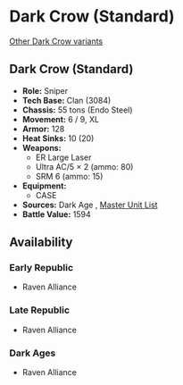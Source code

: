 # Dark Crow (Standard) 

[Other Dark Crow variants](../dark_crow.md) 

## Dark Crow (Standard) 

- **Role:** Sniper 
- **Tech Base:** Clan (3084) 
- **Chassis:** 55 tons (Endo Steel) 
- **Movement:** 6 / 9, XL 
- **Armor:** 128 
- **Heat Sinks:** 10 (20) 
- **Weapons:** 
  - ER Large Laser 
  - Ultra AC/5 × 2 (ammo: 80) 
  - SRM 6 (ammo: 15) 
- **Equipment:** 
  - CASE 
- **Sources:** Dark Age , [Master Unit List](http://masterunitlist.info/Unit/Details/827/dark-crow-standard) 
- **Battle Value:** 1594 

## Availability 

### Early Republic 

- Raven Alliance 

### Late Republic 

- Raven Alliance 

### Dark Ages 

- Raven Alliance 

